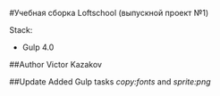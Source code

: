 #Учебная сборка Loftschool (выпускной проект №1) 

Stack:
 - Gulp 4.0
 
##Author
Victor Kazakov

##Update
Added Gulp tasks *copy:fonts* and *sprite:png*
